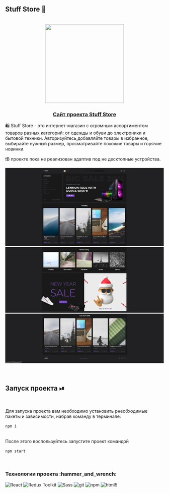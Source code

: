 
   ## Stuff Store 🏪
   
  <br/>

  <div align="center">
     <img src="https://media.giphy.com/media/nDL3fBvsJEakWMdPfZ/giphy.gif" width="250" height="250"/>
   <h3><a href="https://jones-davy.github.io/YourMeal-DeliveryService/">Сайт проекта  Stuff Store</a></h3>
  </div>
  
<p>🛍️ Stuff Store - это интернет-магазин с огромным ассортиментом товаров разных категорий: от одежды и обуви до электроники и бытовой техники. Авторизуйтесь,добавляйте товары в избранное, выбирайте нужный размер, просматривайте похожие товары и горячие новинки.</p>
  
❗В проекте пока не реализован адаптив под не десктопные устройства.
 



 <div align="center">
   <img src="https://github.com/Jones-Davy/StuffStore-React/blob/main/src/images/screen-1.png" alt="Превью сайта"/>
   <img src="https://github.com/Jones-Davy/StuffStore-React/blob/main/src/images/screen-2.png" alt="Превью сайта"/>  
   <img src="https://github.com/Jones-Davy/StuffStore-React/blob/main/src/images/screen-3.png" alt="Превью сайта"/>  
</div>

<br/>
<br/>


  
  ## Запуск проекта ⏯

<br/>
<br/>
Для запуска проекта вам необходимо установить рнеобходимые пакеты и зависимости, набрав команду в терминале:

```javascript
npm i
```
<br/>
После этого воспользуйтесь запустите проект командой

```javascript
npm start
```
<br/>

<h3>Технологии проекта :hammer_and_wrench:</h3>
<p>
    <img alt="React" height="30" src="https://img.shields.io/badge/-React-45b8d8?style=flat-square&logo=react&logoColor=white" />
    <img alt="Redux Toolkit" height="30" src="https://img.shields.io/badge/-Redux_Toolkit-764ABC?style=flat-square&logo=redux&logoColor=white" />
    <img alt="Sass" height="30" src="https://img.shields.io/badge/-Sass-CC6699?style=flat-square&logo=sass&logoColor=white" />
    <img alt="git" height="30" src="https://img.shields.io/badge/-Git-F05032?style=flat-square&logo=git&logoColor=white" />
    <img alt="npm" height="30" src="https://img.shields.io/badge/-NPM-CB3837?style=flat-square&logo=npm&logoColor=white" />
    <img alt="html5" height="30" src="https://img.shields.io/badge/-HTML5-E34F26?style=flat-square&logo=html5&logoColor=white" />


</p>

